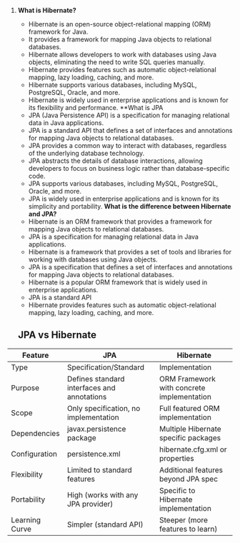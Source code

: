 1. **What is Hibernate?**
   - Hibernate is an open-source object-relational mapping (ORM) framework for Java.
   - It provides a framework for mapping Java objects to relational databases.
   - Hibernate allows developers to work with databases using Java objects, eliminating the need to write SQL queries manually.
   - Hibernate provides features such as automatic object-relational mapping, lazy loading, caching, and more.
   - Hibernate supports various databases, including MySQL, PostgreSQL, Oracle, and more.
   - Hibernate is widely used in enterprise applications and is known for its flexibility and performance.
   **What is JPA
   - JPA (Java Persistence API) is a specification for managing relational data in Java applications.
   - JPA is a standard API that defines a set of interfaces and annotations for mapping Java objects to relational databases.
   - JPA provides a common way to interact with databases, regardless of the underlying database technology.
   - JPA abstracts the details of database interactions, allowing developers to focus on business logic rather than database-specific code.
   - JPA supports various databases, including MySQL, PostgreSQL, Oracle, and more.
   - JPA is widely used in enterprise applications and is known for its simplicity and portability.
   **What is the difference between Hibernate and JPA?**
   - Hibernate is an ORM framework that provides a framework for mapping Java objects to relational databases.
   - JPA is a specification for managing relational data in Java applications.
   - Hibernate is a framework that provides a set of tools and libraries for working with databases using Java objects.
   - JPA is a specification that defines a set of interfaces and annotations for mapping Java objects to relational databases.
   - Hibernate is a popular ORM framework that is widely used in enterprise applications.
   - JPA is a standard API
   - Hibernate provides features such as automatic object-relational mapping, lazy loading, caching, and more.


   ## JPA vs Hibernate

| Feature | JPA | Hibernate |
|---------|-----|-----------|
| Type | Specification/Standard | Implementation |
| Purpose | Defines standard interfaces and annotations | ORM Framework with concrete implementation |
| Scope | Only specification, no implementation | Full featured ORM implementation |
| Dependencies | javax.persistence package | Multiple Hibernate specific packages |
| Configuration | persistence.xml | hibernate.cfg.xml or properties |
| Flexibility | Limited to standard features | Additional features beyond JPA spec |
| Portability | High (works with any JPA provider) | Specific to Hibernate implementation |
| Learning Curve | Simpler (standard API) | Steeper (more features to learn) 
